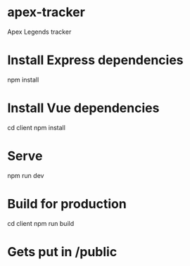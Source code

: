# apex-tracker
Apex Legends tracker

# Install Express dependencies
npm install

# Install Vue dependencies
cd client
npm install

# Serve
npm run dev

# Build for production
cd client
npm run build
# Gets put in /public
